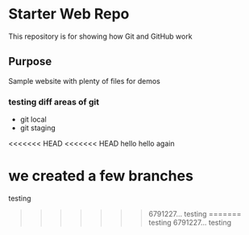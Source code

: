 # Starter Web Repo

This repository is for showing how Git and GitHub work

## Purpose

Sample website with plenty of files for demos

### testing diff areas of git

* git local
* git staging

<<<<<<< HEAD
<<<<<<< HEAD
hello
hello again

we created a few branches
=======
testing
>>>>>>> 6791227... testing
=======
testing
>>>>>>> 6791227... testing
